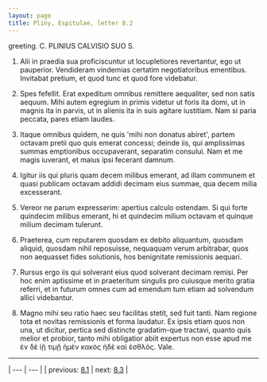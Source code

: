 ```yaml
---
layout: page
title: Pliny, Espitulae, letter 8.2
---
```


greeting. C. PLINIUS CALVISIO SUO S.



1. Alii in praedia sua proficiscuntur ut locupletiores revertantur, ego ut pauperior. Vendideram vindemias certatim negotiatoribus ementibus. Invitabat pretium, et quod tunc et quod fore videbatur.



2. Spes fefellit. Erat expeditum omnibus remittere aequaliter, sed non satis aequum. Mihi autem egregium in primis videtur ut foris ita domi, ut in magnis ita in parvis, ut in alienis ita in suis agitare iustitiam. Nam si paria peccata, pares etiam laudes.



3. Itaque omnibus quidem, ne quis 'mihi non donatus abiret', partem octavam pretii quo quis emerat concessi; deinde iis, qui amplissimas summas emptionibus occupaverant, separatim consului. Nam et me magis iuverant, et maius ipsi fecerant damnum.



4. Igitur iis qui pluris quam decem milibus emerant, ad illam communem et quasi publicam octavam addidi decimam eius summae, qua decem milia excesserant.



5. Vereor ne parum expresserim: apertius calculo ostendam. Si qui forte quindecim milibus emerant, hi et quindecim milium octavam et quinque milium decimam tulerunt.



6. Praeterea, cum reputarem quosdam ex debito aliquantum, quosdam aliquid, quosdam nihil reposuisse, nequaquam verum arbitrabar, quos non aequasset fides solutionis, hos benignitate remissionis aequari.



7. Rursus ergo iis qui solverant eius quod solverant decimam remisi. Per hoc enim aptissime et in praeteritum singulis pro cuiusque merito gratia referri, et in futurum omnes cum ad emendum tum etiam ad solvendum allici videbantur.



8. Magno mihi seu ratio haec seu facilitas stetit, sed fuit tanti. Nam regione tota et novitas remissionis et forma laudatur. Ex ipsis etiam quos non una, ut dicitur, pertica sed distincte gradatim-que tractavi, quanto quis melior et probior, tanto mihi obligatior abiit expertus non esse apud me ἐν δὲ ἰῇ τιμῇ ἠμὲν κακὸς ἠδὲ καὶ ἐσθλός. Vale.



---

| --- | --- |
| previous: [8.1](../8.1/) | next: [8.3](../8.3/) |